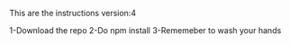 This are the instructions
version:4

1-Download the repo
2-Do npm install
3-Rememeber to wash your hands

